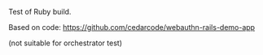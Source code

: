Test of Ruby build.

Based on code:
https://github.com/cedarcode/webauthn-rails-demo-app

(not suitable for orchestrator test)
